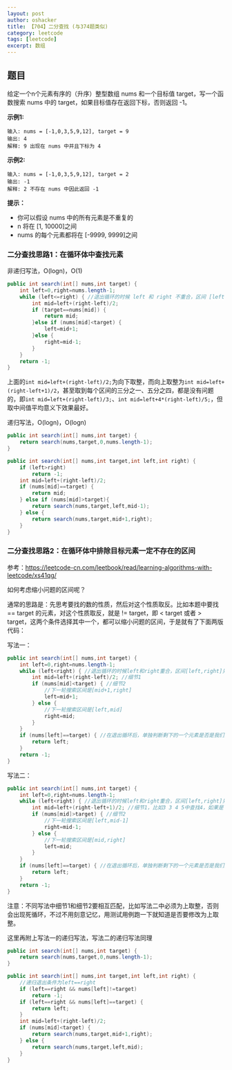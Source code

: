 ```yaml
---
layout: post 
author: oshacker
title: 【704】二分查找 (与374题类似)
category: leetcode
tags: [leetcode]
excerpt: 数组
---
```



## 题目

给定一个n个元素有序的（升序）整型数组 nums 和一个目标值 target，写一个函数搜索 nums 中的 target，如果目标值存在返回下标，否则返回 -1。

**示例1:**
```
输入: nums = [-1,0,3,5,9,12], target = 9
输出: 4
解释: 9 出现在 nums 中并且下标为 4
```

**示例2:**
```
输入: nums = [-1,0,3,5,9,12], target = 2
输出: -1
解释: 2 不存在 nums 中因此返回 -1
```

**提示：**
+ 你可以假设 nums 中的所有元素是不重复的
+ n 将在 [1, 10000]之间
+ nums 的每个元素都将在 [-9999, 9999]之间

### 二分查找思路1：在循环体中查找元素

非递归写法，O(logn)，O(1)
```java
public int search(int[] nums,int target) {
    int left=0,right=nums.length-1;
    while (left<=right) { //退出循环的时候 left 和 right 不重合，区间 [left, right] 是空区间。
        int mid=left+(right-left)/2; 
        if (target==nums[mid]) {
            return mid;
        }else if (nums[mid]<target) {
            left=mid+1;
        }else {
            right=mid-1;
        }
    }
    return -1;
}
```

上面的`int mid=left+(right-left)/2;`为向下取整，而向上取整为`int mid=left+(right-left+1)/2`，甚至取到每个区间的三分之一、五分之四，都是没有问题的，即`int mid=left+(right-left)/3;`、`int mid=left+4*(right-left)/5;`，但取中间值平均意义下效果最好。

递归写法，O(logn)，O(logn)
```java
public int search(int[] nums,int target) {
    return search(nums,target,0,nums.length-1);
}

public int search(int[] nums,int target,int left,int right) {
    if (left>right)
        return -1;
    int mid=left+(right-left)/2;
    if (nums[mid]==target) {
        return mid;
    } else if (nums[mid]>target){
        return search(nums,target,left,mid-1);
    } else {
        return search(nums,target,mid+1,right);
    }
}
```

### 二分查找思路2：在循环体中排除目标元素一定不存在的区间

参考：https://leetcode-cn.com/leetbook/read/learning-algorithms-with-leetcode/xs41qg/

如何考虑缩小问题的区间呢？

通常的思路是：先思考要找的数的性质，然后对这个性质取反。比如本题中要找 == target 的元素，对这个性质取反，就是 != target，即 < target 或者 > target，这两个条件选择其中一个，都可以缩小问题的区间，于是就有了下面两版代码：

写法一：
```java
public int search(int[] nums,int target) {
    int left=0,right=nums.length-1;
    while (left<right) { //退出循环的时候left和right重合，区间[left,right]只剩下1个元素，即排除了所有错误的答案
        int mid=left+(right-left)/2; //细节1
        if (nums[mid]<target) { //细节2
            //下一轮搜索区间是[mid+1,right]
            left=mid+1;
        } else {
            //下一轮搜索区间是[left,mid]
            right=mid;
        }
    }
    if (nums[left]==target) { //在退出循环后，单独判断剩下的一个元素是否是我们要找的那个元素
        return left;
    }
    return -1;
}
```

写法二：
```java
public int search(int[] nums,int target) {
    int left=0,right=nums.length-1;
    while (left<right) { //退出循环的时候left和right重合，区间[left,right]只剩下1个元素，即排除了所有错误的答案
        int mid=left+(right-left+1)/2; //细节1，比如3 3 4 5中查找4，如果是下取整，就会出现死循环
        if (nums[mid]>target) { //细节2
            //下一轮搜索区间是[left,mid-1]
            right=mid-1;
        } else {
            //下一轮搜索区间是[mid,right]
            left=mid;
        }
    }
    if (nums[left]==target) { //在退出循环后，单独判断剩下的一个元素是否是我们要找的那个元素
        return left;
    }
    return -1;
}
```

注意：不同写法中细节1和细节2要相互匹配，比如写法二中必须为上取整，否则会出现死循环，不过不用刻意记忆，用测试用例跑一下就知道是否要修改为上取整。

这里再附上写法一的递归写法，写法二的递归写法同理
```java
public int search(int[] nums,int target) {
    return search(nums,target,0,nums.length-1);
}

public int search(int[] nums,int target,int left,int right) {
    //递归退出条件为left==right
    if (left==right && nums[left]!=target)
        return -1;
    if (left==right && nums[left]==target) {
        return left;
    }
    int mid=left+(right-left)/2;
    if (nums[mid]<target) {
        return search(nums,target,mid+1,right);
    } else {
        return search(nums,target,left,mid);
    }
}
```